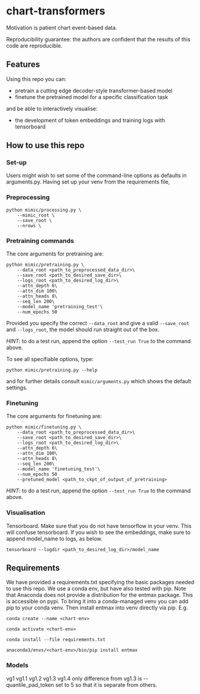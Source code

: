 # chart-transformers

Motivation is patient chart event-based data.

Reproducibility guarantee: the authors are confident that the results of this code are reproducible.

## Features
Using this repo you can:
+ pretrain a cutting edge decoder-style transformer-based model
+ finetune the pretrained model for a specific classification task

and be able to interactively visualise:
+ the development of token embeddings and training logs with tensorboard

## How to use this repo

### Set-up

Users might wish to set some of the command-line options as defaults in arguments.py.
Having set up your venv from the requirements file, 

### Preprocessing

```
python mimic/processing.py \
    --mimic_root \
    --save_root \
    --nrows \
```

### Pretraining commands

The core arguments for pretraining are:
```
python mimic/pretraining.py \
    --data_root <path_to_preprocessed_data_dir>\
    --save_root <path_to_desired_save_dir>\
    --logs_root <path_to_desired_log_dir>\
    --attn_depth 6\
    --attn_dim 100\
    --attn_heads 8\
    --seq_len 200\
    --model_name 'pretraining_test'\
    --num_epochs 50
```

Provided you specify the correct `--data_root` and give a valid `--save_root` and `--logs_root`, the model should run
straight out of the box.

*HINT*: to do a test run, append the option `--test_run True` to the command above.

To see all specifiable options, type:
```
python mimic/pretraining.py --help 
```
and for further details consult `mimic/arguments.py` which shows the default settings.

### Finetuning

The core arguments for finetuning are:
```
python mimic/finetuning.py \
    --data_root <path_to_preprocessed_data_dir>\
    --save_root <path_to_desired_save_dir>\
    --logs_root <path_to_desired_log_dir>\
    --attn_depth 6\
    --attn_dim 100\
    --attn_heads 8\
    --seq_len 200\
    --model_name 'finetuning_test'\
    --num_epochs 50
    --pretuned_model <path_to_ckpt_of_output_of_pretraining>
```

*HINT*: to do a test run, append the option `--test_run True` to the command above.


### Visualisation

Tensorboard. Make sure that you do not have tensorflow in your venv. This will confuse tensorboard.
If you wish to see the embeddings, make sure to append model_name to logs, as below.
```
tensorboard --logdir <path_to_desired_log_dir>/model_name
```

## Requirements

We have provided a requirements.txt specifying the basic packages needed to use this repo. We use a conda env, 
but have also tested with pip. Note that Anaconda does not provide a distribution for the entmax package. 
This is accessible on pypi. To bring it into a conda-managed venv
you can add pip to your conda venv. Then install entmax into venv directly via pip. E.g.

`conda create --name <chart-env>`

`conda activate <chart-env>`

`conda install --file requirements.txt`

`anaconda3/envs/<chart-env>/bin/pip install entmax`


### Models

vg1
vg1.1
vg1.2
vg1.3
vg1.4 only difference from vg1.3 is --quantile_pad_token set to 5 so that it is separate from others. 